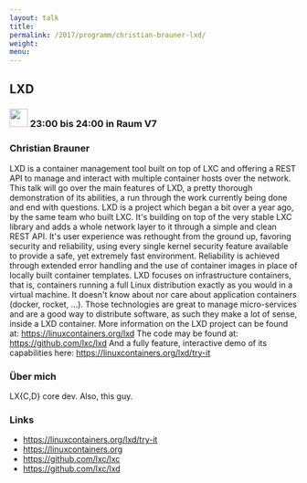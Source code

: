 ```yaml
---
layout: talk
title:
permalink: /2017/programm/christian-brauner-lxd/
weight:
menu:
---
```

## LXD

### <img height = "32" src="../../../images/talk.svg"> 23:00 bis 24:00 in Raum V7

### Christian Brauner

LXD is a container management tool built on top of LXC and offering a REST API to manage and interact with multiple container hosts over the network.  This talk will go over the main features of LXD, a pretty thorough demonstration of its abilities, a run through the work currently being done and end with questions.  LXD is a project which began a bit over a year ago, by the same team who built LXC.  It's building on top of the very stable LXC library and adds a whole network layer to it through a simple and clean REST API.  It's user experience was rethought from the ground up, favoring security and reliability, using every single kernel security feature available to provide a safe, yet extremely fast environment. Reliability is achieved through extended error handling and the use of container images in place of locally built container templates.  LXD focuses on infrastructure containers, that is, containers running a full Linux distribution exactly as you would in a virtual machine. It doesn't know about nor care about application containers (docker, rocket, ...). Those technologies are great to manage micro-services and are a good way to distribute software, as such they make a lot of sense, inside a LXD container.  More information on the LXD project can be found at: https://linuxcontainers.org/lxd The code may be found at: https://github.com/lxc/lxd And a fully feature, interactive demo of its capabilities here: https://linuxcontainers.org/lxd/try-it

### Über mich

LX{C,D} core dev. Also, this guy.

### Links

- <a href="https://linuxcontainers.org/lxd/try-it" target="_blank">https://linuxcontainers.org/lxd/try-it</a>
- <a href="https://linuxcontainers.org" target="_blank">https://linuxcontainers.org</a>
- <a href="https://github.com/lxc/lxc" target="_blank">https://github.com/lxc/lxc</a>
- <a href="https://github.com/lxc/lxd" target="_blank">https://github.com/lxc/lxd</a>